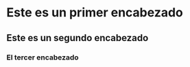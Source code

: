 # Este es un primer encabezado

## Este es un segundo encabezado

### El tercer encabezado

<!-- Pruebas de encabezados Markdown -->
